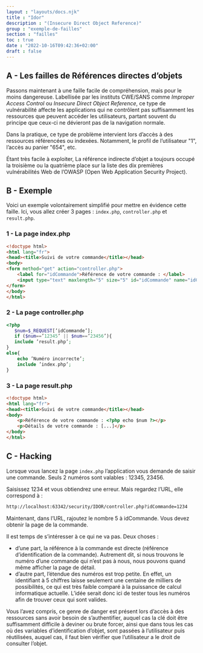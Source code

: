 ```yaml
---
layout : "layouts/docs.njk"
title : "Idor"
description : "(Insecure Direct Object Reference)"
group : "exemple-de-failles"
section : "failles"
toc : true
date : "2022-10-16T09:42:36+02:00"
draft : false
---
```

## A - Les failles de Références directes d’objets
Passons maintenant à une faille facile de compréhension, mais pour le moins dangereuse. Labellisée par les instituts CWE/SANS comme *Improper Access Control* ou *Insecure Direct Object Reference*, ce type de vulnérabilité affecte les applications qui ne contrôlent pas suffisamment les ressources que peuvent accéder les utilisateurs, partant souvent du principe que ceux-ci ne dévieront pas de la navigation normale.

Dans la pratique, ce type de problème intervient lors d’accès à des ressources référencées ou indexées. Notamment, le profil de l’utilisateur "1", l’accès au panier "654", etc.

Étant très facile à exploiter, La référence indirecte d’objet a toujours occupé la troisième ou la quatrième place sur la liste des dix premières vulnérabilités Web de l’OWASP (Open Web Application Security Project).
## B - Exemple
Voici un exemple volontairement simplifié pour mettre en évidence cette faille. Ici, vous allez créer 3 pages :
`index.php`, `controller.php` et `result.php`.
### 1 - La page index.php
```html
<!doctype html>
<html lang="fr">
<head><title>Suivi de votre commande</title></head>
<body>
<form method="get" action="controller.php">
    <label for="idCommande">Référence de votre commande : </label>
    <input type="text" maxlength="5" size="5" id="idCommande" name="idCommande">
</form>
</body>
</html>
```
### 2 - La page controller.php
```php
<?php
   $num=$_REQUEST[’idCommande’];
   if ($num==’12345’ || $num==’23456’){
   include ’result.php’;
}
else{
    echo ’Numéro incorrecte’;
    include ’index.php’;
}
```
### 3 - La page result.php
```html
<!doctype html>
<html lang="fr">
<head><title>Suivi de votre commande</title></head>
<body>
    <p>Référence de votre commande : <?php echo $num ?></p>
    <p>Détails de votre commande : [...]</p>
</body>
</html>
```
## C - Hacking
Lorsque vous lancez la page `index.php` l’application vous demande de saisir une commande. Seuls 2 numéros sont valables : 12345, 23456.

Saisissez 1234 et vous obtiendrez une erreur. Mais regardez l’URL, elle correspond à :
```html
http://localhost:63342/security/IDOR/controller.php?idCommande=1234
```
Maintenant, dans l’URL, rajoutez le nombre 5 à idCommande. Vous devez obtenir la page de la commande.

Il est temps de s’intéresser à ce qui ne va pas. Deux choses :

- d’une part, la référence à la commande est directe (référence d’identification de la commande). Autrement dit, si nous trouvons le numéro d’une commande qui n’est pas à nous, nous pouvons quand même afficher la page de détail.
- d’autre part, l’étendue des numéros est trop petite. En effet, un identifiant à 5 chiffres laisse seulement une centaine de milliers de possibilités, ce qui est très faible comparé à la puissance de calcul informatique actuelle. L’idée serait donc ici de tester tous les numéros afin de trouver ceux qui sont valides.

Vous l’avez compris, ce genre de danger est présent lors d’accès à des ressources sans avoir besoin de s’authentifier, auquel cas la clé doit être suffisamment difficile à deviner ou brute forcer, ainsi que dans tous les cas où des variables d’identification d’objet, sont passées à l’utilisateur puis réutilisées, auquel cas, il faut bien vérifier que l’utilisateur a le droit de consulter l’objet.
